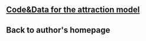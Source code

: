 <html>
<head>
<meta charset="utf-8">
<title>Downloading Page</title>
</head>
<body>



<h2><a href="https://portland-my.sharepoint.com/:f:/r/personal/jfzhou2-c_ad_cityu_edu_hk/Documents/Code_and_data_for_attraction_model?download=1">Code&Data for the attraction model</a></h2>


<h2>Back to author's homepage</h2>
